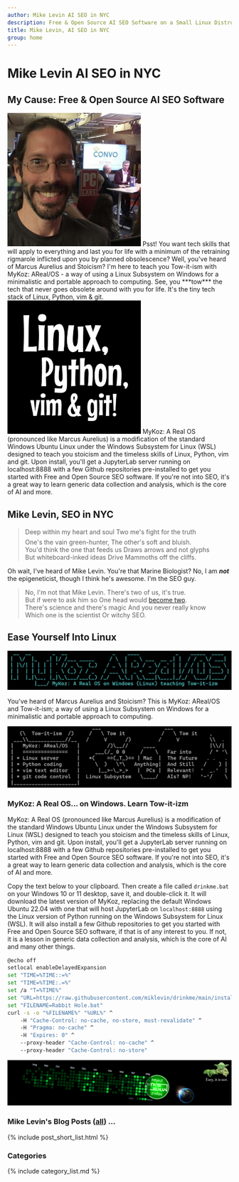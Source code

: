 ```yaml
---
author: Mike Levin AI SEO in NYC
description: Free & Open Source AI SEO Software on a Small Linux Distro built with Python, vim, git and AI.
title: Mike Levin, AI SEO in NYC
group: home
---
```


# Mike Levin AI SEO in NYC

## My Cause: Free & Open Source AI SEO Software

<img class="picleft" width="300vw" alt="Mike Levin and Bill Nye The Science Guy at PCMag" src="/assets/images/mike-levin-and-bill-nye-the-science-guy-at-pcmag.jpg" >
Psst! You want tech skills that will apply to everything and last you for life
with a minimum of the retraining rigmarole inflicted upon you by planned
obsolescence? Well, you've heard of Marcus Aurelius and Stoicism? I'm here to
teach you Tow-it-ism with MyKoz: AReal/OS - a way of using a Linux Subsystem on
Windows for a minimalistic and portable approach to computing. See, you
***tow*** the tech that never goes obsolete around with you for life. It's the
tiny tech stack of Linux, Python, vim & git.

<img class="picright" width="300vw" alt="Linux, Python, vim & git (LPvg)" src="/assets/images/linux-python-vim-git.jpg" >
MyKoz: A Real OS (pronounced like Marcus Aurelius) is a modification of the
standard Windows Ubuntu Linux under the Windows Subsystem for Linux (WSL)
designed to teach you stoicism and the timeless skills of Linux, Python, vim
and git. Upon install, you'll get a JupyterLab server running on localhost:8888
with a few Github repositories pre-installed to get you started with Free and
Open Source SEO software. If you're not into SEO, it's a great way to learn
generic data collection and analysis, which is the core of AI and more.

## Mike Levin, SEO in NYC

> <nobr>Deep within my heart and soul</nobr>
> <nobr>Two me's fight for the truth&#151;</nobr>
> <nobr>One's the vain green-hunter,</nobr>
> <nobr>The other's soft and bluish.</nobr>
> <nobr>You'd think the one that feeds us</nobr>
> <nobr>Draws arrows and not glyphs</nobr>
> <nobr>But whiteboard-inked ideas</nobr>
> <nobr>Drive Mammoths off the cliffs.</nobr>

Oh wait, I've heard of Mike Levin. You're that Marine Biologist? No, I am
***not*** the epigeneticist, though I think he's awesome. I'm the SEO guy.

> <nobr>No, I'm not that Mike Levin.</nobr>
> <nobr>There's two of us, it's true.</nobr>
> <nobr>But if were to ask him so</nobr>
> <nobr>One head would <a href="https://wyss.harvard.edu/news/mike-levin-on-electrifying-insights-into-how-bodies-form/">become two</a>.</nobr>
> <nobr>There's science and there's magic</nobr>
> <nobr>And you never really know</nobr>
> <nobr>Which one is the scientist </nobr>
> <nobr>Or witchy SEO.</nobr>

## Ease Yourself Into Linux

![Mykoz A Real OS](/assets/images/mykoz-a-real-os-banner.png)

You've heard of Marcus Aurelius and Stoicism? This is MyKoz: AReal/OS and
Tow-it-ism; a way of using a Linux Subsystem on Windows for a minimalistic and
portable approach to computing.

![Tow It Ism](/assets/images/tow-it-ism.png)

### MyKoz: A Real OS... on Windows. Learn Tow-it-izm

MyKoz: A Real OS (pronounced like Marcus Aurelius) is a modification of the
standard Windows Ubuntu Linux under the Windows Subsystem for Linux (WSL)
designed to teach you stoicism and the timeless skills of Linux, Python, vim
and git. Upon install, you'll get a JupyterLab server running on localhost:8888
with a few Github repositories pre-installed to get you started with Free and
Open Source SEO software. If you're not into SEO, it's a great way to learn
generic data collection and analysis, which is the core of AI and more.

Copy the text below to your clipboard. Then create a file called `drinkme.bat`
on your Windows 10 or 11 desktop, save it, and double-click it. It will
download the latest version of MyKoz, replacing the default Windows Ubuntu
22.04 with one that will host JupyterLab on `localhost:8888` using the Linux
version of Python running on the Windows Subsystem for Linux (WSL). It will
also install a few Github repositories to get you started with Free and Open
Source SEO software, if that is of any interest to you. If not, it is a lesson
in generic data collection and analysis, which is the core of AI and many other
things.

```bash
@echo off
setlocal enableDelayedExpansion
set "TIME=%TIME::=%"
set "TIME=%TIME:.=%"
set /a "T=%TIME%"
set "URL=https://raw.githubusercontent.com/miklevin/drinkme/main/install.bat?cache=%T%"
set "FILENAME=Rabbit Hole.bat"
curl -s -o "%FILENAME%" "%URL%" ^
    -H "Cache-Control: no-cache, no-store, must-revalidate" ^
    -H "Pragma: no-cache" ^
    -H "Expires: 0" ^
    --proxy-header "Cache-Control: no-cache" ^
    --proxy-header "Cache-Control: no-store"
```

![Mike Levin Github Trails](/assets/images/mike-levin-github-trails.png)

### Mike Levin's Blog Posts (<a href="/blog/">all</a>) ...

{% include post_short_list.html %}

### Categories

{% include category_list.md %}

